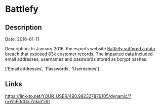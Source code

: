 # Battlefy

## Description

Date: 2016-01-11

Description:
In January 2016, the esports website <a href="https://dotesports.com/general/news/battlefy-hack-data-breach-user-credentials-2800" target="_blank" rel="noopener">Battlefy suffered a data breach that exposed 83k customer records</a>. The impacted data included email addresses, usernames and passwords stored as bcrypt hashes.


['Email addresses', 'Passwords', 'Usernames']

## Links

https://link-to.net/YOUR_USER/490.982327879105/dynamic/?r=YmF0dGxlZnkuY29t